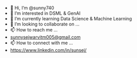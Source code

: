 - 👋 Hi, I’m @sunny740
- 👀 I’m interested in DSML & GenAI
- 🌱 I’m currently learning Data Science & Machine Learning
- 💞️ I’m looking to collaborate on ...
- 📫 How to reach me ...
- sunnysejwarvitm005@gmail.com
- 📫 How to connect with me ...
- https://www.linkedin.com/in/sunsej/

<!---
sunny740/sunny740 is a ✨ special ✨ repository because its `README.md` (this file) appears on your GitHub profile.
You can click the Preview link to take a look at your changes.
--->
